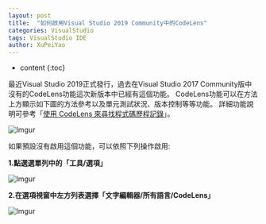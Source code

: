 ```yaml
---
layout: post
title:  "如何啟用Visual Studio 2019 Community中的CodeLens"
categories: VisualStudio
tags: VisualStudio IDE
author: XuPeiYao
---
```


* content
{:toc}

最近Visual Studio 2019正式發行，過去在Visual Studio 2017 Community版中沒有的CodeLens功能這次新版本中已經有這個功能。
CodeLens功能可以在方法上方顯示如下圖的方法參考以及單元測試狀況、版本控制等等功能。
詳細功能說明可參考「[使用 CodeLens 來尋找程式碼歷程記錄](https://docs.microsoft.com/zh-tw/visualstudio/ide/find-code-changes-and-other-history-with-codelens?view=vs-2019)」。

![Imgur](https://i.imgur.com/Xeu7GRU.png)

如果預設沒有啟用這個功能，可以依照下列操作啟用:

**1.點選選單列中的「工具/選項」**

![Imgur](https://i.imgur.com/bxVWvS0.png)

**2.在選項視窗中左方列表選擇「文字編輯器/所有語言/CodeLens」**

![Imgur](https://i.imgur.com/zcAQBFi.png)

